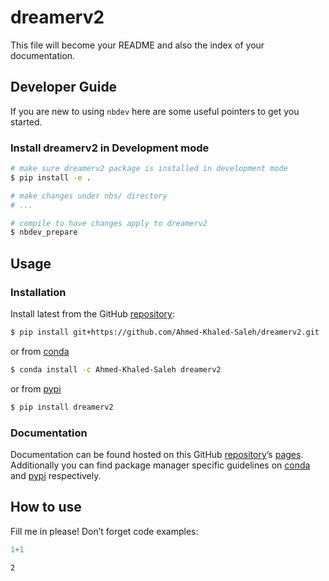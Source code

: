 # dreamerv2


<!-- WARNING: THIS FILE WAS AUTOGENERATED! DO NOT EDIT! -->

This file will become your README and also the index of your
documentation.

## Developer Guide

If you are new to using `nbdev` here are some useful pointers to get you
started.

### Install dreamerv2 in Development mode

``` sh
# make sure dreamerv2 package is installed in development mode
$ pip install -e .

# make changes under nbs/ directory
# ...

# compile to have changes apply to dreamerv2
$ nbdev_prepare
```

## Usage

### Installation

Install latest from the GitHub
[repository](https://github.com/Ahmed-Khaled-Saleh/dreamerv2):

``` sh
$ pip install git+https://github.com/Ahmed-Khaled-Saleh/dreamerv2.git
```

or from [conda](https://anaconda.org/Ahmed-Khaled-Saleh/dreamerv2)

``` sh
$ conda install -c Ahmed-Khaled-Saleh dreamerv2
```

or from [pypi](https://pypi.org/project/dreamerv2/)

``` sh
$ pip install dreamerv2
```

### Documentation

Documentation can be found hosted on this GitHub
[repository](https://github.com/Ahmed-Khaled-Saleh/dreamerv2)’s
[pages](https://Ahmed-Khaled-Saleh.github.io/dreamerv2/). Additionally
you can find package manager specific guidelines on
[conda](https://anaconda.org/Ahmed-Khaled-Saleh/dreamerv2) and
[pypi](https://pypi.org/project/dreamerv2/) respectively.

## How to use

Fill me in please! Don’t forget code examples:

``` python
1+1
```

    2
